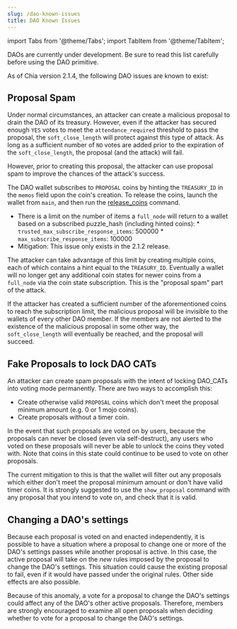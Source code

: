 ```yaml
---
slug: /dao-known-issues
title: DAO Known Issues
---
```


import Tabs from '@theme/Tabs';
import TabItem from '@theme/TabItem';

DAOs are currently under development. Be sure to read this list carefully before using the DAO primitive.

As of Chia version 2.1.4, the following DAO issues are known to exist:

## Proposal Spam

Under normal circumstances, an attacker can create a malicious proposal to drain the DAO of its treasury. However, even if the attacker has secured enough `YES` votes to meet the `attendance_required` threshold to pass the proposal, the `soft_close_length` will protect against this type of attack. As long as a sufficient number of `NO` votes are added prior to the expiration of the `soft_close_length`, the proposal (and the attack) will fail.

However, prior to creating this proposal, the attacker can use proposal spam to improve the chances of the attack's success.

The DAO wallet subscribes to `PROPOSAL` coins by hinting the `TREASURY_ID` in the `memos` field upon the coin's creation. To release the coins, launch the wallet from `main`, and then run the [release_coins](/dao-cli#release_coins) command.

- There is a limit on the number of items a `full_node` will return to a wallet based on a subscribed puzzle_hash (including hinted coins): \* `trusted_max_subscribe_response_items`: 500000 \* `max_subscribe_response_items`: 100000
- Mitigation: This issue only exists in the 2.1.2 release.

The attacker can take advantage of this limit by creating multiple coins, each of which contains a hint equal to the `TREASURY_ID`. Eventually a wallet will no longer get any additional coin states for newer coins from a `full_node` via the coin state subscription. This is the "proposal spam" part of the attack.

If the attacker has created a sufficient number of the aforementioned coins to reach the subscription limit, the malicious proposal will be invisible to the wallets of every other DAO member. If the members are not alerted to the existence of the malicious proposal in some other way, the `soft_close_length` will eventually be reached, and the proposal will succeed.

## Fake Proposals to lock DAO CATs

An attacker can create spam proposals with the intent of locking DAO_CATs into voting mode permanently. There are two ways to accomplish this:

- Create otherwise valid `PROPOSAL` coins which don't meet the proposal minimum amount (e.g. 0 or 1 mojo coins).
- Create proposals without a timer coin.

In the event that such proposals are voted on by users, because the proposals can never be closed (even via self-destruct), any users who voted on these proposals will never be able to unlock the coins they voted with. Note that coins in this state could continue to be used to vote on other proposals.

The current mitigation to this is that the wallet will filter out any proposals which either don't meet the proposal minimum amount or don't have valid timer coins. It is strongly suggested to use the `show_proposal` command with any proposal that you intend to vote on, and check that it is valid.

## Changing a DAO's settings

Because each proposal is voted on and enacted independently, it is possible to have a situation where a proposal to change one or more of the DAO's settings passes while another proposal is active. In this case, the active proposal will take on the _new_ rules imposed by the proposal to change the DAO's settings. This situation could cause the existing proposal to fail, even if it would have passed under the original rules. Other side effects are also possible.

Because of this anomaly, a vote for a proposal to change the DAO's settings could affect any of the DAO's other active proposals. Therefore, members are strongly encouraged to examine all open proposals when deciding whether to vote for a proposal to change the DAO's settings.
